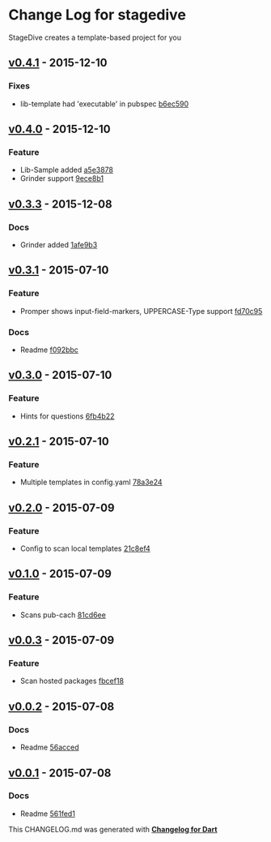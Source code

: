 # Change Log for stagedive
StageDive creates a template-based project for you

## [v0.4.1](http://github.com/mikemitterer/dart-stagedive/compare/v0.4.0...v0.4.1) - 2015-12-10

### Fixes
* lib-template had 'executable' in pubspec [b6ec590](https://github.com/mikemitterer/dart-stagedive/commit/b6ec590f1a4520c2d49ecd33fee79c6862b4aa96)

## [v0.4.0](http://github.com/mikemitterer/dart-stagedive/compare/v0.3.3...v0.4.0) - 2015-12-10

### Feature
* Lib-Sample added [a5e3878](https://github.com/mikemitterer/dart-stagedive/commit/a5e3878d04f20d943f590d44d44fcb37066c7dcf)
* Grinder support [9ece8b1](https://github.com/mikemitterer/dart-stagedive/commit/9ece8b13c548a35ad064a3d01ea26276cc4d19ec)

## [v0.3.3](http://github.com/mikemitterer/dart-stagedive/compare/v0.3.2...v0.3.3) - 2015-12-08

### Docs
* Grinder added [1afe9b3](https://github.com/mikemitterer/dart-stagedive/commit/1afe9b3750298cf2d1a8c807c565f2d7cfe89ca8)

## [v0.3.1](http://github.com/mikemitterer/dart-stagedive/compare/v0.3.0...v0.3.1) - 2015-07-10

### Feature
* Promper shows input-field-markers, UPPERCASE-Type support [fd70c95](https://github.com/mikemitterer/dart-stagedive/commit/fd70c95a8286093b20af2361c76c022741554981)

### Docs
* Readme [f092bbc](https://github.com/mikemitterer/dart-stagedive/commit/f092bbc68302196eaca68b6a970f1de7efb0e7ce)

## [v0.3.0](http://github.com/mikemitterer/dart-stagedive/compare/v0.2.3...v0.3.0) - 2015-07-10

### Feature
* Hints for questions [6fb4b22](https://github.com/mikemitterer/dart-stagedive/commit/6fb4b2239bc28853de4bc9947f31c71656edfd3d)

## [v0.2.1](http://github.com/mikemitterer/dart-stagedive/compare/v0.2.0...v0.2.1) - 2015-07-10

### Feature
* Multiple templates in config.yaml [78a3e24](https://github.com/mikemitterer/dart-stagedive/commit/78a3e24de3d62409a14d7b7d3c16c0ae4ad48f10)

## [v0.2.0](http://github.com/mikemitterer/dart-stagedive/compare/v0.1.0...v0.2.0) - 2015-07-09

### Feature
* Config to scan local templates [21c8ef4](https://github.com/mikemitterer/dart-stagedive/commit/21c8ef42992b4e9eb9d76a445d5e628e68f17f15)

## [v0.1.0](http://github.com/mikemitterer/dart-stagedive/compare/v0.0.3...v0.1.0) - 2015-07-09

### Feature
* Scans pub-cach [81cd6ee](https://github.com/mikemitterer/dart-stagedive/commit/81cd6eedadcb1aaa5f0336c42dc64e02b884a811)

## [v0.0.3](http://github.com/mikemitterer/dart-stagedive/compare/v0.0.2...v0.0.3) - 2015-07-09

### Feature
* Scan hosted packages [fbcef18](https://github.com/mikemitterer/dart-stagedive/commit/fbcef1812a86275080206b3f7111b554214558db)

## [v0.0.2](http://github.com/mikemitterer/dart-stagedive/compare/v0.0.1...v0.0.2) - 2015-07-08

### Docs
* Readme [56acced](https://github.com/mikemitterer/dart-stagedive/commit/56acced4de178030d82920ac7398326f5cce00ee)

## [v0.0.1](http://github.com/mikemitterer/dart-stagedive/compare/v0.0.1) - 2015-07-08

### Docs
* Readme [561fed1](https://github.com/mikemitterer/dart-stagedive/commit/561fed1fb4c925b12b3ff4994786bce753af9cff)


This CHANGELOG.md was generated with [**Changelog for Dart**](https://pub.dartlang.org/packages/changelog)
